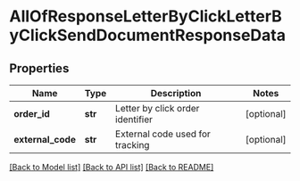 # AllOfResponseLetterByClickLetterByClickSendDocumentResponseData

## Properties
Name | Type | Description | Notes
------------ | ------------- | ------------- | -------------
**order_id** | **str** | Letter by click order identifier | [optional] 
**external_code** | **str** | External code used for tracking | [optional] 

[[Back to Model list]](../README.md#documentation-for-models) [[Back to API list]](../README.md#documentation-for-api-endpoints) [[Back to README]](../README.md)

